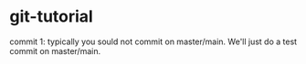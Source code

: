 # git-tutorial
commit 1: typically you sould not commit on master/main. We'll just do a test commit on master/main.